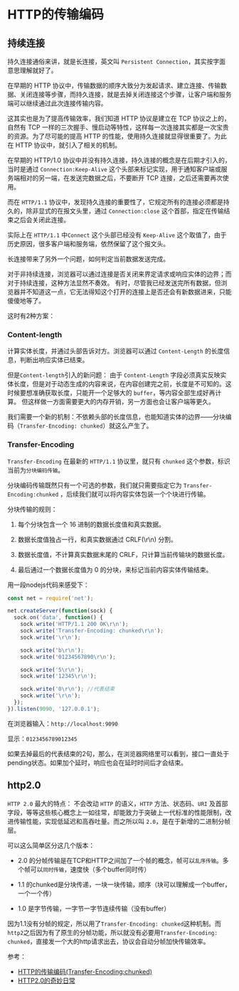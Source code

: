 # HTTP的传输编码

## 持续连接

持久连接通俗来讲，就是长连接，英文叫 `Persistent Connection`，其实按字面意思理解就好了。

在早期的 HTTP 协议中，传输数据的顺序大致分为发起请求、建立连接、传输数据、关闭连接等步骤，而持久连接，就是去掉关闭连接这个步骤，让客户端和服务端可以继续通过此次连接传输内容。

这其实也是为了提高传输效率，我们知道 HTTP 协议是建立在 TCP 协议之上的，自然有 TCP 一样的三次握手、慢启动等特性，这样每一次连接其实都是一次宝贵的资源。为了尽可能的提高 HTTP 的性能，使用持久连接就显得很重要了。为此在 HTTP 协议中，就引入了相关的机制。

在早期的 HTTP/1.0 协议中并没有持久连接，持久连接的概念是在后期才引入的，当时是通过 `Connection:Keep-Alive` 这个头部来标记实现，用于通知客户端或服务端相对的另一端，在发送完数据之后，不要断开 TCP 连接，之后还需要再次使用。

而在 `HTTP/1.1` 协议中，发现持久连接的重要性了，它规定所有的连接必须都是持久的，除非显式的在报文头里，通过 `Connection:close` 这个首部，指定在传输结束之后会关闭此连接。

实际上在 `HTTP/1.1` 中`Connect` 这个头部已经没有 `Keep-Alive` 这个取值了，由于历史原因，很多客户端和服务端，依然保留了这个报文头。

长连接带来了另外一个问题，如何判定当前数据发送完成。

对于非持续连接，浏览器可以通过连接是否关闭来界定请求或响应实体的边界；而对于持续连接，这种方法显然不奏效。
有时，尽管我已经发送完所有数据，但浏览器并不知道这一点，它无法得知这个打开的连接上是否还会有新数据进来，只能傻傻地等了。

这时有2种方案：

### Content-length

计算实体长度，并通过头部告诉对方。浏览器可以通过 `Content-Length` 的长度信息，判断出响应实体已结束。

但是`Content-length`引入的新问题：
由于 `Content-Length` 字段必须真实反映实体长度，但是对于动态生成的内容来说，在内容创建完之前，长度是不可知的。这时候要想准确获取长度，只能开一个足够大的 `buffer`，等内容全部生成好再计算。
但这样做一方面需要更大的内存开销，另一方面也会让客户端等更久。

我们需要一个新的机制：不依赖头部的长度信息，也能知道实体的边界——分块编码（`Transfer-Encoding: chunked`）就这么产生了。

### Transfer-Encoding

`Transfer-Encoding` 在最新的 `HTTP/1.1` 协议里，就只有 `chunked` 这个参数，标识当前为`分块编码传输`。

分块编码传输既然只有一个可选的参数，我们就只需要指定它为 `Transfer-Encoding:chunked` ，后续我们就可以将内容实体包装一个个块进行传输。

分块传输的规则：

1. 每个分块包含一个 16 进制的数据长度值和真实数据。

2. 数据长度值独占一行，和真实数据通过 CRLF(\r\n) 分割。

3. 数据长度值，不计算真实数据末尾的 CRLF，只计算当前传输块的数据长度。

4. 最后通过一个数据长度值为 0 的分块，来标记当前内容实体传输结束。

用一段nodejs代码来感受下：
``` js
const net = require('net');

net.createServer(function(sock) {
  sock.on('data', function() {
    sock.write('HTTP/1.1 200 OK\r\n');
    sock.write('Transfer-Encoding: chunked\r\n');
    sock.write('\r\n');

    sock.write('b\r\n');
    sock.write('01234567890\r\n');

    sock.write('5\r\n');
    sock.write('12345\r\n');

    sock.write('0\r\n'); //代表结束
    sock.write('\r\n');
  });
}).listen(9090, '127.0.0.1');
```
在浏览器输入：`http://localhost:9090`

显示：`0123456789012345`

如果去掉最后的代表结束的2句，那么，在浏览器网络里可以看到，接口一直处于pending状态。如果加个延时，响应也会在延时时间后才会结束。

## http2.0

 `HTTP 2.0` 最大的特点： 不会改动 `HTTP` 的语义，`HTTP` 方法、状态码、`URI` 及首部字段，等等这些核心概念上一如往常，却能致力于突破上一代标准的性能限制，改进传输性能，实现低延迟和高吞吐量。而之所以叫 `2.0`，是在于新增的二进制分帧层。

可以这么简单区分这几个版本：

- 2.0 的分帧传输是在TCP和HTTP之间加了一个帧的概念，帧可以`乱序传输`。多个帧可以`同时传输`，速度快（多个buffer同时传）

- 1.1 的chunked是分块传递，一块一块传输，顺序（块可以理解成一个buffer，一个一个传）

- 1.0 是字节传输，一字节一字节连续传输（没有buffer）

因为1.1没有分帧的规定，所以用了`Transfer-Encoding: chunked`这种机制。而`http2`之后因为有了原生的分帧功能，所以就没有必要用`Transfer-Encoding: chunked`，直接发一个大的http请求出去，协议会自动分帧加快传输效率。

参考：
- [HTTP的传输编码(Transfer-Encoding:chunked)](https://www.cnblogs.com/jamesvoid/p/11297843.html)
- [HTTP2.0的奇妙日常](http://www.alloyteam.com/2015/03/http2-0-di-qi-miao-ri-chang/)